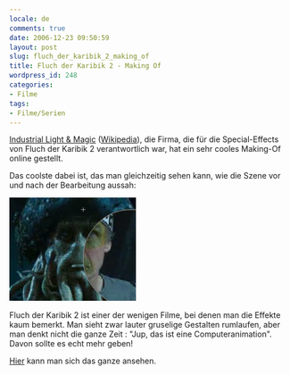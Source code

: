 ```yaml
---
locale: de
comments: true
date: 2006-12-23 09:50:59
layout: post
slug: fluch_der_karibik_2_making_of
title: Fluch der Karibik 2 - Making Of
wordpress_id: 248
categories:
- Filme
tags:
- Filme/Serien
---
```


[Industrial Light & Magic](http://www.ilm.com)
([Wikipedia](http://de.wikipedia.org/wiki/Industrial_Light_and_Magic)), die
Firma, die für die Special-Effects von Fluch der Karibik 2 verantwortlich war,
hat ein sehr cooles Making-Of online gestellt.

Das coolste dabei ist, das man gleichzeitig sehen kann, wie die Szene vor und
nach der Bearbeitung aussah:

[![](/images/2006-12-23-fluch_der_karibik_2_making_of/ilm-piratesofthecaribean.png)](http://www.ilm.com/theshow/)

Fluch der Karibik 2 ist einer der wenigen Filme, bei denen man die Effekte kaum
bemerkt. Man sieht zwar lauter gruselige Gestalten rumlaufen, aber man denkt
nicht die ganze Zeit : "Jup, das ist eine Computeranimation". Davon sollte es
echt mehr geben!

[Hier](http://www.ilm.com/theshow/) kann man sich das ganze ansehen.
